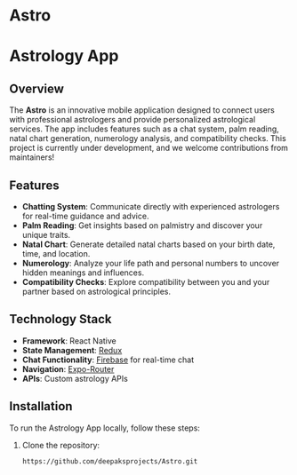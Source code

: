 # Astro
# Astrology App

## Overview

The **Astro** is an innovative mobile application designed to connect users with professional astrologers and provide personalized astrological services. The app includes features such as a chat system, palm reading, natal chart generation, numerology analysis, and compatibility checks. This project is currently under development, and we welcome contributions from maintainers!

## Features

- **Chatting System**: Communicate directly with experienced astrologers for real-time guidance and advice.
- **Palm Reading**: Get insights based on palmistry and discover your unique traits.
- **Natal Chart**: Generate detailed natal charts based on your birth date, time, and location.
- **Numerology**: Analyze your life path and personal numbers to uncover hidden meanings and influences.
- **Compatibility Checks**: Explore compatibility between you and your partner based on astrological principles.

## Technology Stack

- **Framework**: React Native
- **State Management**: [Redux](https://redux.js.org/) 
- **Chat Functionality**: [Firebase](https://firebase.google.com/) for real-time chat
- **Navigation**: [Expo-Router](https://docs.expo.dev/router/introduction/)
- **APIs**: Custom astrology APIs

## Installation

To run the Astrology App locally, follow these steps:

1. Clone the repository:
   ```bash
   https://github.com/deepaksprojects/Astro.git
